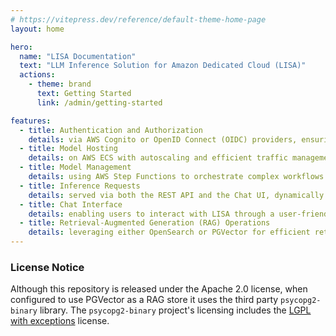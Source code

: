 ```yaml
---
# https://vitepress.dev/reference/default-theme-home-page
layout: home

hero:
  name: "LISA Documentation"
  text: "LLM Inference Solution for Amazon Dedicated Cloud (LISA)"
  actions:
    - theme: brand
      text: Getting Started
      link: /admin/getting-started

features:
  - title: Authentication and Authorization
    details: via AWS Cognito or OpenID Connect (OIDC) providers, ensuring secure access to both the REST API and Chat UI through token-based authentication and role-based access control.
  - title: Model Hosting
    details: on AWS ECS with autoscaling and efficient traffic management using Application Load Balancers (ALBs), providing scalable and high-performance model inference.
  - title: Model Management
    details: using AWS Step Functions to orchestrate complex workflows for creating, updating, and deleting models, automatically managing underlying ECS infrastructure.
  - title: Inference Requests
    details: served via both the REST API and the Chat UI, dynamically routing user inputs to the appropriate ECS-hosted models for real-time inference.
  - title: Chat Interface
    details: enabling users to interact with LISA through a user-friendly web interface, offering seamless real-time model interaction and session continuity.
  - title: Retrieval-Augmented Generation (RAG) Operations
    details: leveraging either OpenSearch or PGVector for efficient retrieval of relevant external data to enhance model responses.
---
```


### License Notice

Although this repository is released under the Apache 2.0 license, when configured to use PGVector as a RAG store it uses
the third party `psycopg2-binary` library. The `psycopg2-binary` project's licensing includes the [LGPL with exceptions](https://github.com/psycopg/psycopg2/blob/master/LICENSE) license.
